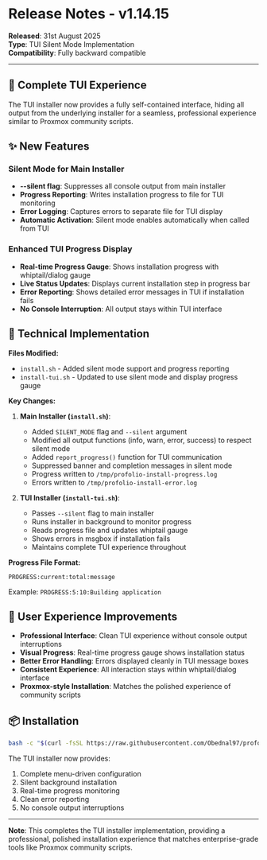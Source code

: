 # Release Notes - v1.14.15

**Released**: 31st August 2025  
**Type**: TUI Silent Mode Implementation  
**Compatibility**: Fully backward compatible

---

## 🎯 **Complete TUI Experience**

The TUI installer now provides a fully self-contained interface, hiding all output from the underlying installer for a seamless, professional experience similar to Proxmox community scripts.

## ✨ **New Features**

### Silent Mode for Main Installer
- **--silent flag**: Suppresses all console output from main installer
- **Progress Reporting**: Writes installation progress to file for TUI monitoring
- **Error Logging**: Captures errors to separate file for TUI display
- **Automatic Activation**: Silent mode enables automatically when called from TUI

### Enhanced TUI Progress Display
- **Real-time Progress Gauge**: Shows installation progress with whiptail/dialog gauge
- **Live Status Updates**: Displays current installation step in progress bar
- **Error Reporting**: Shows detailed error messages in TUI if installation fails
- **No Console Interruption**: All output stays within TUI interface

## 🔧 **Technical Implementation**

**Files Modified:**
- `install.sh` - Added silent mode support and progress reporting
- `install-tui.sh` - Updated to use silent mode and display progress gauge

**Key Changes:**

1. **Main Installer (`install.sh`)**:
   - Added `SILENT_MODE` flag and `--silent` argument
   - Modified all output functions (info, warn, error, success) to respect silent mode
   - Added `report_progress()` function for TUI communication
   - Suppressed banner and completion messages in silent mode
   - Progress written to `/tmp/profolio-install-progress.log`
   - Errors written to `/tmp/profolio-install-error.log`

2. **TUI Installer (`install-tui.sh`)**:
   - Passes `--silent` flag to main installer
   - Runs installer in background to monitor progress
   - Reads progress file and updates whiptail gauge
   - Shows errors in msgbox if installation fails
   - Maintains complete TUI experience throughout

**Progress File Format:**
```
PROGRESS:current:total:message
```
Example: `PROGRESS:5:10:Building application`

## 🚀 **User Experience Improvements**

- **Professional Interface**: Clean TUI experience without console output interruptions
- **Visual Progress**: Real-time progress gauge shows installation status
- **Better Error Handling**: Errors displayed cleanly in TUI message boxes
- **Consistent Experience**: All interaction stays within whiptail/dialog interface
- **Proxmox-style Installation**: Matches the polished experience of community scripts

## 📦 **Installation**

```bash
bash -c "$(curl -fsSL https://raw.githubusercontent.com/Obednal97/profolio/main/install-wrapper.sh)"
```

The TUI installer now provides:
1. Complete menu-driven configuration
2. Silent background installation
3. Real-time progress monitoring
4. Clean error reporting
5. No console output interruptions

---

**Note**: This completes the TUI installer implementation, providing a professional, polished installation experience that matches enterprise-grade tools like Proxmox community scripts.